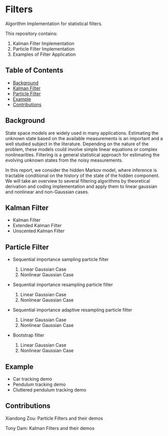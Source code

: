 # Filters
Algorithm Implementation for statistical filters.

This repository contains:

1. Kalman Filter Implementation
2. Particle Filter Implementation
3. Examples of Filter Application


## Table of Contents
- [Background](##background)
- [Kalman Filter](#kalman-filter)
- [Particle Filter](#particle-filter)
- [Example](#example)
- [Contributions](#contributions)

## Background
State space models are widely used in many applications. Estimating the unknown state based on the available measurements is an important and a well studied subject in the literature. Depending on the nature of the problem, these models could involve simple linear equations or complex nonlinearities. Filtering is a general statistical approach for estimating the evolving unknown states from the noisy measurements.  

In this report, we consider the hidden Markov model, where inference is tractable conditional on the history of the state of the hidden component. We will take an overview to several filtering algorithms by theoretical derivation and coding implementation and apply them to linear gaussian and  nonlinear and non-Gaussian cases.

## Kalman Filter
- Kalman Filter
- Extended Kalman Filter
- Unscented Kalman Filter

## Particle Filter
- Sequential importance sampling particle filter
  1. Linear Gaussian Case
  2. Nonlinear Gaussian Case

- Sequential importance resampling particle filter
  1. Linear Gaussian Case
  2. Nonlinear Gaussian Case

- Sequential importance adaptive resampling particle filter
  1. Linear Gaussian Case
  2. Nonlinear Gaussian Case

- Bootstrap filter
  1. Linear Gaussian Case
  2. Nonlinear Gaussian Case

## Example
- Car tracking demo
- Pendulum tracking demo
- Cluttered pendulum tracking demo

## Contributions
Xiandong Zou: Particle Filters and their demos

Tony Dam: Kalman Filters and their demos
